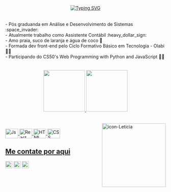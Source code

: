 <div align="center">
  <a align="center" href="https://git.io/typing-svg"><img src="https://readme-typing-svg.demolab.com?font=Parisienne&size=35&duration=4997&pause=1000&color=D73CBFC8&background=FDE7FF00&width=435&lines=Ol%C3%A1%2C+mundo+!" alt="Typing SVG" /></a>
 </div>

<br />
<br />


<div>
- Pós graduanda em Análise e Desenvolvimento de Sistemas :space_invader:<br>
- Atualmente trabalho como Assistente Contábil :heavy_dollar_sign: <br>
- Amo praia, suco de laranja e água de coco 🥥  <br>
- Formada dev front-end pelo Ciclo Formativo Básico em Tecnologia - Olabi 👩‍🎓 <br>
- Participando do CS50's Web Programming with Python and JavaScript 👩‍💻 <br>
 </div>
 <br /> <br />
  
  <div align="center">
  <a href="https://github.com/letcambui">
  <img height="130em" src="https://github-readme-stats.vercel.app/api?username=letcambui&hide=stars,prs&show_icons=true&theme=jolly&include_all_commits=true&count_private=true"/>
  <img height="130em" src="https://github-readme-stats.vercel.app/api/top-langs/?username=letcambui&layout=compact&langs_count=7&theme=jolly"/>
</div>


<br />
<br />

<img align="right" alt="icon-Leticia" src="https://cdn.picrew.me/shareImg/org/202212/1706331_RLyjMdIO.png" width="200px" heigth="200px">

<div align="left" style="display: inline_block"><br>
  <img align="center" alt="Js" height="30" width="40" src="https://cdn.jsdelivr.net/gh/devicons/devicon/icons/javascript/javascript-plain.svg">
  <img align="center" alt="React" height="30" width="40" src="https://cdn.jsdelivr.net/gh/devicons/devicon/icons/react/react-original.svg">
  <img align="center" alt="HTML" height="30" width="40" src="https://cdn.jsdelivr.net/gh/devicons/devicon/icons/html5/html5-plain.svg">
  <img align="center" alt="CSS" height="30" width="40" src="https://cdn.jsdelivr.net/gh/devicons/devicon/icons/css3/css3-plain.svg">
 </div>
  

 
 <div align="left">
    <h2> Me contate por aqui </h2>
   <a href="https://instagram.com/leticiacambui_" target="_blank"> <img height="22em" src="https://img.shields.io/badge/Instagram-E4405F?style=for-the-badge&logo=instagram&logoColor=white"/></a>
   <a href="https://www.linkedin.com/in/leticia-cambui-m/" target="_blank"> <img height="22em" src="https://img.shields.io/badge/LinkedIn-0077B5?style=for-the-badge&logo=linkedin&logoColor=white" target="_blank"/></a>
   <a href="mailto:leticiacfarias19@gmail.com" target="_blank"> <img height="22em" src="https://img.shields.io/badge/Gmail-D14836?style=for-the-badge&logo=gmail&logoColor=white"/ ></a>
   </div>
 
 </div>
